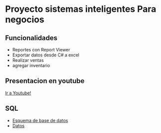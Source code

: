 # Proyecto sistemas inteligentes Para negocios


## Funcionalidades 
* Reportes con Report Viewer
* Exportar datos desde C#  a excel
* Realizar ventas
* agregar inventario

## Presentacion en youtube

<a href="https://youtu.be/I8jPSZRHaDI" target="_blank">Ir a Youtube!</a>

## SQL
* [Esquema de base de datos](EsquemaFerreteriadb.sql)
* [Datos](DatosFerreteriadb.sql)




